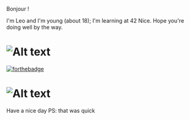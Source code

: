 Bonjour !

I'm Leo and I'm young (about 18);
I'm learning at 42 Nice.
Hope you're doing well by the way.


# ![Alt text](https://forthebadge.com/images/badges/not-a-bug-a-feature.svg)
[![forthebadge](https://forthebadge.com/images/badges/does-not-contain-treenuts.svg)](https://forthebadge.com)
# ![Alt text](https://forthebadge.com/images/badges/works-on-my-machine.svg)
Have a nice day
PS: that was quick
